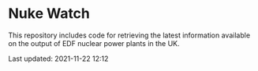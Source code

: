 # Nuke Watch

This repository includes code for retrieving the latest information available on the output of EDF nuclear power plants in the UK.

Last updated: 2021-11-22 12:12